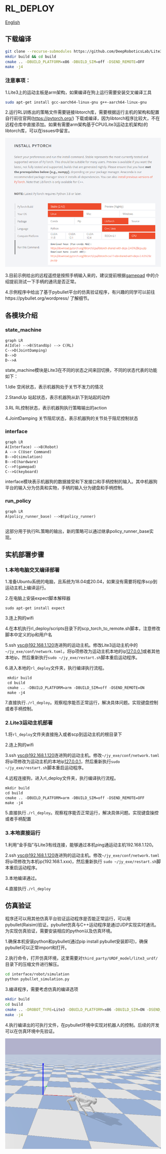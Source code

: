# RL_DEPLOY

[English](./README_EN.md)

## 下载编译

```bash
git clone --recurse-submodules https://github.com/DeepRoboticsLab/Lite3_rl_deploy.git
mkdir build && cd build
cmake .. -DBUILD_PLATFORM=x86 -DBUILD_SIM=off -DSEND_REMOTE=OFF 
make -j4
```

### 注意事项：

1.Lite3上的运动主板是arm架构，如果编译在狗上运行需要安装交叉编译工具

```bash
sudo apt-get install gcc-aarch64-linux-gnu g++-aarch64-linux-gnu
```

2.运行RL训练出的策略文件需要链接libtorch库，需要根据运行主机的架构和配置自行前往官网(https://pytorch.org/) 下载或编译，因为libtorch程序比较大，不在远程仓库中直接添加。如果有需要arm架构基于CPU(Lite3运动主机架构)的libtorch库，可以在issues中留言。

<img src="./doc/libtorch.png" alt="a" style="zoom:75%;" />

3.目前示例给出的远程遥控是按照手柄输入来的，建议提前根据[gamepad](https://github.com/DeepRoboticsLab/gamepad.git) 中的介绍提前测试一下手柄的通讯是否正常。

4.示例程序中给出了基于pybullet平台的仿真验证程序，有兴趣的同学可以前往https://pybullet.org/wordpress/ 了解细节。



## 各模块介绍

### state_machine


```mermaid
graph LR
A(Idle) -->B(StandUp) --> C(RL) 
C-->D(JointDamping)
B-->D
D-->A

```

state_machine模块是Lite3在不同的状态之间来回切换，不同的状态代表的功能如下：

1.Idle 空闲状态，表示机器狗处于关节不发力的情况

2.StandUp 站起状态，表示机器狗从趴下到站起的动作

3.RL RL控制状态，表示机器狗执行策略输出的action

4.JointDamping 关节阻尼状态，表示机器狗的关节处于阻尼控制状态

### interface

```mermaid
graph LR
A(Interface) -->B(Robot)
A --> C(User Command)
B-->D(simulation)
B-->E(hardware)
C-->F(gamepad)
C-->G(keyboard)

```

interface模块表示机器狗的数据接受和下发接口和手柄控制的输入。其中机器狗平台的输入分为仿真和实物，手柄的输入分为键盘和手柄控制。

### run_policy

```mermaid
graph LR
A(policy_runner_base) -->B(policy_runner)


```

这部分用于执行RL策略的输出，新的策略可以通过继承policy_runner_base实现。



## 实机部署步骤

### 1.本地电脑交叉编译部署

1.准备Ubuntu系统的电脑，且系统为18.04或20.04，如果没有需要将程序scp到运动主机上编译运行。

2.在电脑上安装expect脚本解释器 

```shell
sudo apt-get install expect
```

3.连上狗的wifi 

4.在本机执行rl_deploy/scripts目录下的scp_torch_to_remote.sh脚本，注意修改脚本中定义的ip和用户名 

5.ssh [ysc@192.168.1.120](mailto:ysc@192.168.1.120)连进狗的运动主机。修改Lite3运动主机中的`~/jy_exe/conf/network.toml`，将ip项修改为运动主机本地的ip[127.0.0.1](http://127.0.0.1)或者其他本地ip，然后重新执行`sudo ~/jy_exe/restart.sh`脚本重启运动程序。 

6.进入本地的`rl_deploy`文件夹，执行编译执行流程。

```shell
 mkdir build 
 cd build 
 cmake .. -DBUILD_PLATFORM=arm -DBUILD_SIM=off -DSEND_REMOTE=ON 
 make -j4 
```

7.直接执行`./rl_deploy`。观察程序能否正常运行，解决具体问题。实现键盘控制或者手柄控制。



### 2.Lite3运动主机部署

1.将`rl_deploy`文件夹直接拖入或者scp到运动主机的根目录下 

2.连上狗的wifi 

3.ssh [ysc@192.168.1.120](mailto:ysc@192.168.1.120)连进狗的运动主机。修改`~/jy_exe/conf/network.toml`将ip项修改为运动主机的本地ip[127.0.0.1](http://127.0.0.1)，然后重新执行`sudo ~/jy_exe/restart.sh`脚本重启运动程序。 

4.远程连接狗，进入rl_deploy文件夹，执行编译执行流程。 

```shell
mkdir build 
cd build 
cmake .. -DBUILD_PLATFORM=arm -DBUILD_SIM=off -DSEND_REMOTE=OFF 
make -j4 
```

5.直接执行`./rl_deploy`。观察程序能否正常运行，解决具体问题。实现键盘操控或者手柄配置



### 3.本地直接运行

1.利用“金手指”与Lite3有线连接，能够通过本机ping通运动主机192.168.1.120。

2.ssh [ysc@192.168.1.120](mailto:ysc@192.168.1.120)连进狗的运动主机。修改`~/jy_exe/conf/network.toml`将ip项修改为本机ip(192.168.1.xxx)，然后重新执行 `sudo ~/jy_exe/restart.sh`脚本重启运动程序。

3.本地编译通过。

4.直接执行`./rl_deploy`



## 仿真验证

程序还可以用其他仿真平台验证运动程序是否能正常运行，可以用pybullet(Raisim)验证。pybullet仿真与C++运动程序是通过UDP实现实时通讯。为实现仿真验证，需要安装相应的python以及仿真环境。

1.确保本机安装python和pybullet(通过pip install pybullet安装即可)，确保pybullet可以正常import和打开。

2.执行命令，打开仿真环境，这里需要对`third_party/URDF_model/lite3_urdf/`目录下的压缩文件进行解压。

```bash
cd interface/robot/simulation
python pybullet_simulation.py
```

3.编译程序，需要考虑仿真的编译选项

```bash
mkdir build 
cd build 
cmake .. -DROBOT_TYPE=Lite3 -DBUILD_PLATFORM=x86 -DBUILD_SIM=ON -DSEND_REMOTE=OFF
make -j4 
```

4.执行编译出的可执行文件，在pybullet环境中实现对机器人的控制。后续的开发可以在仿真环境中先验证。

<img src="./doc/pybullet_sim.png" alt="a" style="zoom:75%;" />

